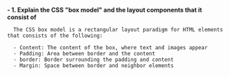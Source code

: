  **- 1. Explain the CSS "box model" and the layout components that it consist of**

  ```
    The CSS box model is a rectangular layout paradigm for HTML elements that consists of the following:

    - Content: The content of the box, where text and images appear
    - Padding: Area between border and the content
    - border: Border surrounding the padding and content
    - Margin: Space between border and neighbor elements
  ```